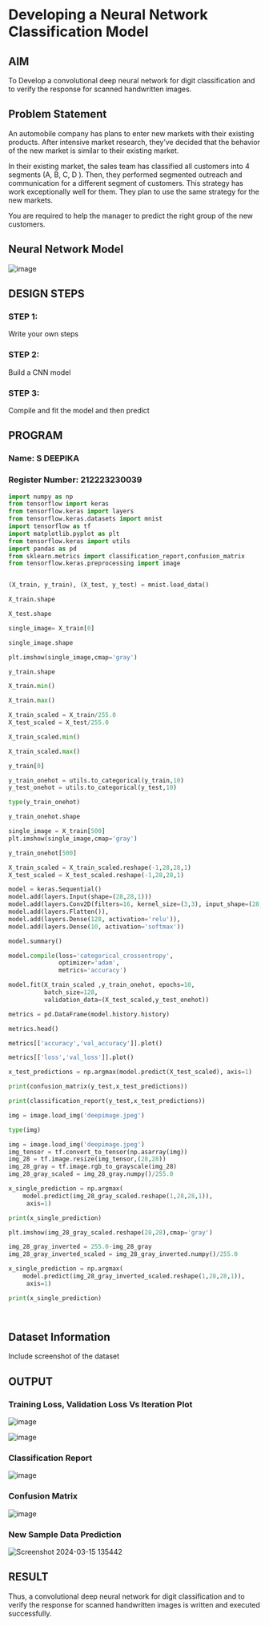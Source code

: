 # Developing a Neural Network Classification Model

## AIM

To Develop a convolutional deep neural network for digit classification and to verify the response for scanned handwritten images.


## Problem Statement

An automobile company has plans to enter new markets with their existing products. After intensive market research, they’ve decided that the behavior of the new market is similar to their existing market.

In their existing market, the sales team has classified all customers into 4 segments (A, B, C, D ). Then, they performed segmented outreach and communication for a different segment of customers. This strategy has work exceptionally well for them. They plan to use the same strategy for the new markets.

You are required to help the manager to predict the right group of the new customers.

## Neural Network Model

![image](https://github.com/sanjaythiyagarajan/mnist-classification/assets/119409242/a55dd61b-4523-46a6-ba74-5cdaee76071a)

## DESIGN STEPS

### STEP 1:
Write your own steps

### STEP 2:

Build a CNN model

### STEP 3:

Compile and fit the model and then predict

## PROGRAM

### Name: S DEEPIKA 
### Register Number: 212223230039

```python
import numpy as np
from tensorflow import keras
from tensorflow.keras import layers
from tensorflow.keras.datasets import mnist
import tensorflow as tf
import matplotlib.pyplot as plt
from tensorflow.keras import utils
import pandas as pd
from sklearn.metrics import classification_report,confusion_matrix
from tensorflow.keras.preprocessing import image


(X_train, y_train), (X_test, y_test) = mnist.load_data()

X_train.shape

X_test.shape

single_image= X_train[0]

single_image.shape

plt.imshow(single_image,cmap='gray')

y_train.shape

X_train.min()

X_train.max()

X_train_scaled = X_train/255.0
X_test_scaled = X_test/255.0

X_train_scaled.min()

X_train_scaled.max()

y_train[0]

y_train_onehot = utils.to_categorical(y_train,10)
y_test_onehot = utils.to_categorical(y_test,10)

type(y_train_onehot)

y_train_onehot.shape

single_image = X_train[500]
plt.imshow(single_image,cmap='gray')

y_train_onehot[500]

X_train_scaled = X_train_scaled.reshape(-1,28,28,1)
X_test_scaled = X_test_scaled.reshape(-1,28,28,1)

model = keras.Sequential()
model.add(layers.Input(shape=(28,28,1)))
model.add(layers.Conv2D(filters=16, kernel_size=(3,3), input_shape=(28, 28, 1), activation='relu')),
model.add(layers.Flatten()),
model.add(layers.Dense(128, activation='relu')),
model.add(layers.Dense(10, activation='softmax'))

model.summary()

model.compile(loss='categorical_crossentropy',
              optimizer='adam',
              metrics='accuracy')

model.fit(X_train_scaled ,y_train_onehot, epochs=10,
          batch_size=128,
          validation_data=(X_test_scaled,y_test_onehot))

metrics = pd.DataFrame(model.history.history)

metrics.head()

metrics[['accuracy','val_accuracy']].plot()

metrics[['loss','val_loss']].plot()

x_test_predictions = np.argmax(model.predict(X_test_scaled), axis=1)

print(confusion_matrix(y_test,x_test_predictions))

print(classification_report(y_test,x_test_predictions))

img = image.load_img('deepimage.jpeg')

type(img)

img = image.load_img('deepimage.jpeg')
img_tensor = tf.convert_to_tensor(np.asarray(img))
img_28 = tf.image.resize(img_tensor,(28,28))
img_28_gray = tf.image.rgb_to_grayscale(img_28)
img_28_gray_scaled = img_28_gray.numpy()/255.0

x_single_prediction = np.argmax(
    model.predict(img_28_gray_scaled.reshape(1,28,28,1)),
     axis=1)

print(x_single_prediction)

plt.imshow(img_28_gray_scaled.reshape(28,28),cmap='gray')

img_28_gray_inverted = 255.0-img_28_gray
img_28_gray_inverted_scaled = img_28_gray_inverted.numpy()/255.0

x_single_prediction = np.argmax(
    model.predict(img_28_gray_inverted_scaled.reshape(1,28,28,1)),
     axis=1)

print(x_single_prediction)




```

## Dataset Information

Include screenshot of the dataset

## OUTPUT
### Training Loss, Validation Loss Vs Iteration Plot
![image](https://github.com/sanjaythiyagarajan/mnist-classification/assets/119409242/d102531b-f0f8-47ea-8c99-78be19e0bd87)

![image](https://github.com/sanjaythiyagarajan/mnist-classification/assets/119409242/a3cb6780-e9c9-4555-825f-986577a03a5b)



### Classification Report

![image](https://github.com/sanjaythiyagarajan/mnist-classification/assets/119409242/f78bc69d-fcfc-4125-965c-0d5421e4b5f5)

### Confusion Matrix

![image](https://github.com/sanjaythiyagarajan/mnist-classification/assets/119409242/d7878679-b316-42a1-98ef-1e9b3395d910)



### New Sample Data Prediction

![Screenshot 2024-03-15 135442](https://github.com/sanjaythiyagarajan/mnist-classification/assets/119409242/6eef6795-f5aa-409e-9ce2-791be760c6fa)


## RESULT
Thus, a convolutional deep neural network for digit classification and to verify the response for scanned handwritten images is written and executed successfully.
